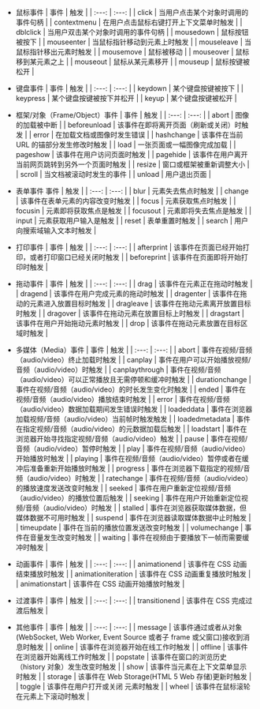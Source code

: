 <!--
 * @Autor: 卢建
 * @LastEditors: 卢建
 * @Description: addEventListener可以监听哪些东西
 * @Date: 2021-02-01 09:32:25
 * @LastEditTime: 2021-02-01 13:28:11
-->
* 鼠标事件
| 事件 | 触发 |
| :---: | :---: |
| click | 当用户点击某个对象时调用的事件句柄 |
| contextmenu | 在用户点击鼠标右键打开上下文菜单时触发 |
| dblclick | 当用户双击某个对象时调用的事件句柄 |
| mousedown | 鼠标按钮被按下 |
| mouseenter | 当鼠标指针移动到元素上时触发 |
| mouseleave | 当鼠标指针移出元素时触发 |
| mousemove | 鼠标被移动 |
| mouseover | 鼠标移到某元素之上 |
| mouseout | 鼠标从某元素移开 |
| mouseup | 鼠标按键被松开 |
      
       
* 键盘事件
| 事件 | 触发 |
| :---: | :---: |
| keydown | 某个键盘按键被按下 |
| keypress | 某个键盘按键被按下并松开 |
| keyup | 某个键盘按键被松开 |
      
     
* 框架/对象（Frame/Object）事件
| 事件 | 触发 |
| :---: | :---: |
| abort | 图像的加载被中断 |
| beforeunload | 该事件在即将离开页面（刷新或关闭）时触发 |
| error | 在加载文档或图像时发生错误 |
| hashchange | 该事件在当前 URL 的锚部分发生修改时触发 |
| load | 一张页面或一幅图像完成加载 |
| pageshow | 该事件在用户访问页面时触发 |
| pagehide | 该事件在用户离开当前网页跳转到另外一个页面时触发 |
| resize | 窗口或框架被重新调整大小 |
| scroll | 当文档被滚动时发生的事件 |
| unload | 用户退出页面 |
      
        
* 表单事件
事件 | 触发 |
| :---: | :---: |
| blur | 元素失去焦点时触发 |
| change | 该事件在表单元素的内容改变时触发 |
| focus | 元素获取焦点时触发 |
| focusin | 元素即将获取焦点是触发 |
| focusout | 元素即将失去焦点是触发 |
| input | 元素获取用户输入是触发 |
| reset | 表单重置时触发 |
| search | 用户向搜索域输入文本时触发 |
   
     
* 打印事件
| 事件 | 触发 |
| :---: | :---: |
| afterprint | 该事件在页面已经开始打印，或者打印窗口已经关闭时触发 |
| beforeprint | 该事件在页面即将开始打印时触发 |
     
     
* 拖动事件
| 事件 | 触发 |
| :---: | :---: |
| drag | 该事件在元素正在拖动时触发 |
| dragend | 该事件在用户完成元素的拖动时触发 |
| dragenter | 该事件在拖动的元素进入放置目标时触发 |
| dragleave | 该事件在拖动元素离开放置目标时触发 |
| dragover | 该事件在拖动元素在放置目标上时触发 |
| dragstart | 该事件在用户开始拖动元素时触发 |
| drop | 该事件在拖动元素放置在目标区域时触发 |
     
     
* 多媒体（Media）事件
| 事件 | 触发 |
| :---: | :---: |
| abort | 事件在视频/音频（audio/video）终止加载时触发 |
| canplay | 事件在用户可以开始播放视频/音频（audio/video）时触发 |
| canplaythrough | 事件在视频/音频（audio/video）可以正常播放且无需停顿和缓冲时触发 |
| durationchange | 事件在视频/音频（audio/video）的时长发生变化时触发 |
| ended | 事件在视频/音频（audio/video）播放结束时触发 |
| error | 事件在视频/音频（audio/video）数据加载期间发生错误时触发 |
| loadeddata | 事件在浏览器加载视频/音频（audio/video）当前帧时触发触发 |
| loadedmetadata | 事件在指定视频/音频（audio/video）的元数据加载后触发 |
| loadstart | 事件在浏览器开始寻找指定视频/音频（audio/video）触发 |
| pause | 事件在视频/音频（audio/video）暂停时触发 |
| play | 事件在视频/音频（audio/video）开始播放时触发 |
| playing | 事件在视频/音频（audio/video）暂停或者在缓冲后准备重新开始播放时触发 |
| progress | 事件在浏览器下载指定的视频/音频（audio/video）时触发 |
| ratechange | 事件在视频/音频（audio/video）的播放速度发送改变时触发 |
| seeked | 事件在用户重新定位视频/音频（audio/video）的播放位置后触发 |
| seeking | 事件在用户开始重新定位视频/音频（audio/video）时触发 |
| stalled | 事件在浏览器获取媒体数据，但媒体数据不可用时触发 |
| suspend | 事件在浏览器读取媒体数据中止时触发 |
| timeupdate | 事件在当前的播放位置发送改变时触发 |
| volumechange | 事件在音量发生改变时触发 |
| waiting | 事件在视频由于要播放下一帧而需要缓冲时触发 |
     
     
* 动画事件
| 事件 | 触发 |
| :---: | :---: |
| animationend | 该事件在 CSS 动画结束播放时触发 |
| animationiteration | 该事件在 CSS 动画重复播放时触发 |
| animationstart | 该事件在 CSS 动画开始播放时触发 |
     
     
* 过渡事件
| 事件 | 触发 |
| :---: | :---: |
| transitionend | 该事件在 CSS 完成过渡后触发 |
     
     
* 其他事件
| 事件 | 触发 |
| :---: | :---: |
| message | 该事件通过或者从对象(WebSocket, Web Worker, Event Source 或者子 frame 或父窗口)接收到消息时触发 |
| online | 该事件在浏览器开始在线工作时触发 |
| offline | 该事件在浏览器开始离线工作时触发 |
| popstate | 该事件在窗口的浏览历史（history 对象）发生改变时触发 |
| show | 该事件当元素在上下文菜单显示时触发 |
| storage | 该事件在 Web Storage(HTML 5 Web 存储)更新时触发 |
| toggle | 该事件在用户打开或关闭 元素时触发 |
| wheel | 该事件在鼠标滚轮在元素上下滚动时触发 |